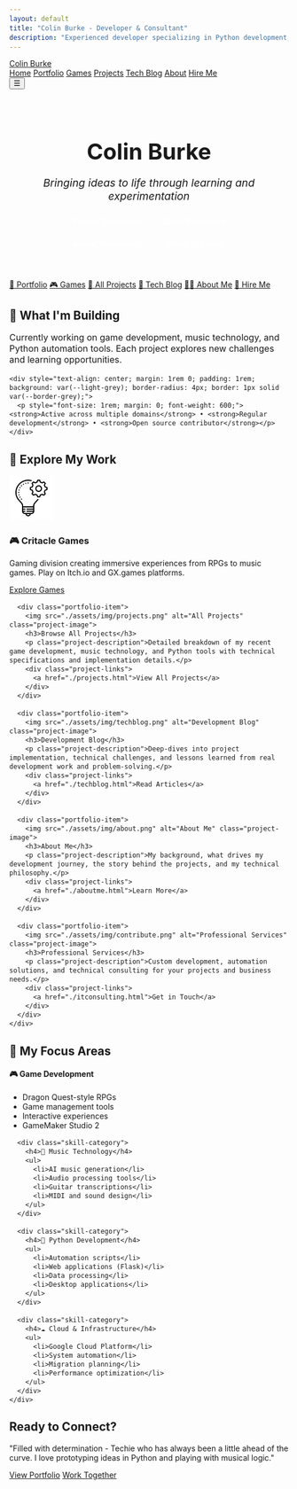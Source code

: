 ```yaml
---
layout: default
title: "Colin Burke - Developer & Consultant"
description: "Experienced developer specializing in Python development, game creation, and music technology."
---
```


<nav class="top-nav">
  <div class="nav-container">
    <a href="/" class="logo">Colin Burke</a>
    <div class="nav-links">
      <a href="/" class="active">Home</a>
      <a href="/portfolio.html">Portfolio</a>
      <a href="/games.html">Games</a>
      <a href="/projects.html">Projects</a>
      <a href="/techblog.html">Tech Blog</a>
      <a href="/aboutme.html">About</a>
      <a href="/itconsulting.html">Hire Me</a>
    </div>
    <button class="mobile-menu-toggle">☰</button>
  </div>
</nav>

<div class="main-content">
  <div style="text-align: center; margin: 1rem 0; padding: 1rem;">
    <h1 style="font-size: 2.5rem; margin-bottom: 0.5rem; color: var(--primary-blue);">Colin Burke</h1>
    <p style="font-size: 1.2rem; color: var(--dark-grey); margin-bottom: 1rem; font-style: italic;">Bringing ideas to life through learning and experimentation</p>
    <div style="display: flex; justify-content: center; gap: 0.5rem; flex-wrap: wrap; margin-bottom: 1rem;">
      <span style="background: var(--light-blue); color: white; padding: 0.5rem 1rem; border-radius: 20px; font-weight: 600; font-size: 0.9rem;">Python Specialist</span>
      <span style="background: var(--light-blue); color: white; padding: 0.5rem 1rem; border-radius: 20px; font-weight: 600; font-size: 0.9rem;">Game Developer</span>
      <span style="background: var(--light-blue); color: white; padding: 0.5rem 1rem; border-radius: 20px; font-weight: 600; font-size: 0.9rem;">Music Technology</span>
      <span style="background: var(--light-blue); color: white; padding: 0.5rem 1rem; border-radius: 20px; font-weight: 600; font-size: 0.9rem;">Cloud Engineer</span>
    </div>
  </div>

  <div class="nav-links">
    <a href="/portfolio.html">📁 Portfolio</a>
    <a href="/games.html">🎮 Games</a>
    <a href="/projects.html">🔧 All Projects</a>
    <a href="/techblog.html">📝 Tech Blog</a>
    <a href="/aboutme.html">👨‍💻 About Me</a>
    <a href="/itconsulting.html">💼 Hire Me</a>
  </div>

  <section style="margin: 1.5rem 0;">
    <h2>🚀 What I'm Building</h2>
    <p style="font-size: 1rem; margin-bottom: 1rem; color: var(--dark-grey);">Currently working on game development, music technology, and Python automation tools. Each project explores new challenges and learning opportunities.</p>

    <div style="text-align: center; margin: 1rem 0; padding: 1rem; background: var(--light-grey); border-radius: 4px; border: 1px solid var(--border-grey);">
      <p style="font-size: 1rem; margin: 0; font-weight: 600;"><strong>Active across multiple domains</strong> • <strong>Regular development</strong> • <strong>Open source contributor</strong></p>
    </div>
  </section>

  <section style="margin: 1.5rem 0;">
    <h2>🔗 Explore My Work</h2>
    <div class="portfolio-grid">
      <div class="portfolio-item">
        <img src="./assets/img/projects.png" alt="Critacle Games" class="project-image">
        <h3>🎮 Critacle Games</h3>
        <p class="project-description">Gaming division creating immersive experiences from RPGs to music games. Play on Itch.io and GX.games platforms.</p>
        <div class="project-links">
          <a href="./games.html">Explore Games</a>
        </div>
      </div>

      <div class="portfolio-item">
        <img src="./assets/img/projects.png" alt="All Projects" class="project-image">
        <h3>Browse All Projects</h3>
        <p class="project-description">Detailed breakdown of my recent game development, music technology, and Python tools with technical specifications and implementation details.</p>
        <div class="project-links">
          <a href="./projects.html">View All Projects</a>
        </div>
      </div>

      <div class="portfolio-item">
        <img src="./assets/img/techblog.png" alt="Development Blog" class="project-image">
        <h3>Development Blog</h3>
        <p class="project-description">Deep-dives into project implementation, technical challenges, and lessons learned from real development work and problem-solving.</p>
        <div class="project-links">
          <a href="./techblog.html">Read Articles</a>
        </div>
      </div>

      <div class="portfolio-item">
        <img src="./assets/img/about.png" alt="About Me" class="project-image">
        <h3>About Me</h3>
        <p class="project-description">My background, what drives my development journey, the story behind the projects, and my technical philosophy.</p>
        <div class="project-links">
          <a href="./aboutme.html">Learn More</a>
        </div>
      </div>

      <div class="portfolio-item">
        <img src="./assets/img/contribute.png" alt="Professional Services" class="project-image">
        <h3>Professional Services</h3>
        <p class="project-description">Custom development, automation solutions, and technical consulting for your projects and business needs.</p>
        <div class="project-links">
          <a href="./itconsulting.html">Get in Touch</a>
        </div>
      </div>
    </div>
  </section>

  <section style="margin: 1.5rem 0;">
    <h2>🎨 My Focus Areas</h2>
    <div class="skills-grid">
      <div class="skill-category">
        <h4>🎮 Game Development</h4>
        <ul>
          <li>Dragon Quest-style RPGs</li>
          <li>Game management tools</li>
          <li>Interactive experiences</li>
          <li>GameMaker Studio 2</li>
        </ul>
      </div>

      <div class="skill-category">
        <h4>🎵 Music Technology</h4>
        <ul>
          <li>AI music generation</li>
          <li>Audio processing tools</li>
          <li>Guitar transcriptions</li>
          <li>MIDI and sound design</li>
        </ul>
      </div>

      <div class="skill-category">
        <h4>🐍 Python Development</h4>
        <ul>
          <li>Automation scripts</li>
          <li>Web applications (Flask)</li>
          <li>Data processing</li>
          <li>Desktop applications</li>
        </ul>
      </div>

      <div class="skill-category">
        <h4>☁️ Cloud & Infrastructure</h4>
        <ul>
          <li>Google Cloud Platform</li>
          <li>System automation</li>
          <li>Migration planning</li>
          <li>Performance optimization</li>
        </ul>
      </div>
    </div>
  </section>

  <div class="cta-section">
    <h2>Ready to Connect?</h2>
    <p>"Filled with determination - Techie who has always been a little ahead of the curve. I love prototyping ideas in Python and playing with musical logic."</p>
    <div class="cta-buttons">
      <a href="/portfolio.html" class="primary">View Portfolio</a>
      <a href="/itconsulting.html" class="secondary">Work Together</a>
    </div>
  </div>

</div>



